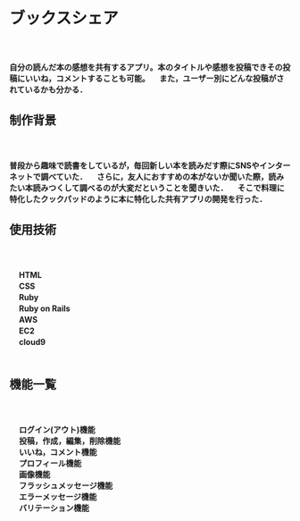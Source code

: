 <h1>ブックスシェア</h1>
　<h4>自分の読んだ本の感想を共有するアプリ。本のタイトルや感想を投稿できその投稿にいいね，コメントすることも可能。
　また，ユーザー別にどんな投稿がされているかも分かる．</h4>

<h2>制作背景</h2>
　<h4>普段から趣味で読書をしているが，毎回新しい本を読みだす際にSNSやインターネットで調べていた．
　さらに，友人におすすめの本がないか聞いた際，読みたい本読みつくして調べるのが大変だということを聞きいた．
　そこで料理に特化したクックパッドのように本に特化した共有アプリの開発を行った．</h4>

<h2>使用技術</h2>
　<h4>
　  HTML<br>
　  CSS<br>
　  Ruby<br>
　  Ruby on Rails<br>
　  AWS<br>
　    EC2<br>
　    cloud9<br>
　</h4>

<h2>機能一覧</h2>
　<h4>
　  ログイン(アウト)機能<br>
　  投稿，作成，編集，削除機能<br>
　  いいね，コメント機能<br>
　  プロフィール機能<br>
　  画像機能<br>
　  フラッシュメッセージ機能<br>
　  エラーメッセージ機能<br>
　  バリテーション機能<br>
　</h4>
